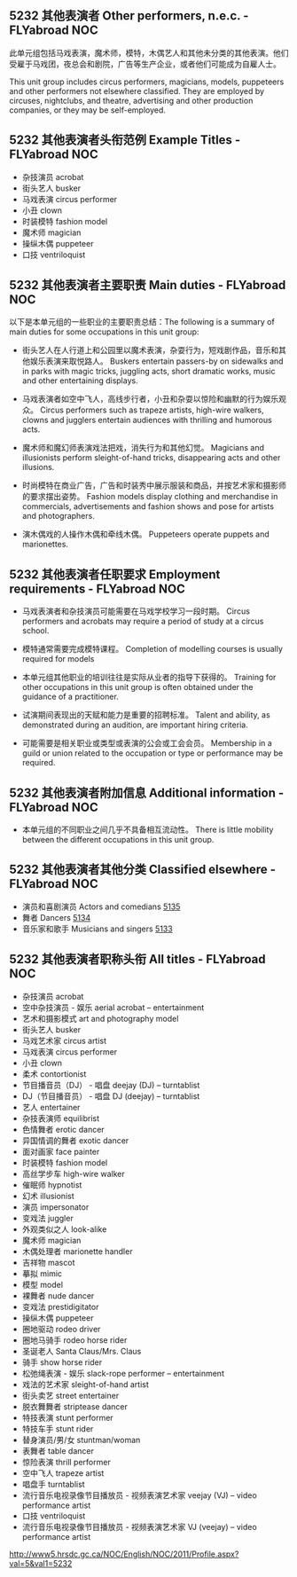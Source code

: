 ## 5232 其他表演者 Other performers, n.e.c. - FLYabroad NOC此单元组包括马戏表演，魔术师，模特，木偶艺人和其他未分类的其他表演。他们受雇于马戏团，夜总会和剧院，广告等生产企业，或者他们可能成为自雇人士。This unit group includes circus performers, magicians, models, puppeteers and other performers not elsewhere classified. They are employed by circuses, nightclubs, and theatre, advertising and other production companies, or they may be self-employed.## 5232 其他表演者头衔范例 Example Titles - FLYabroad NOC* 杂技演员 acrobat * 街头艺人 busker * 马戏表演 circus performer * 小丑 clown * 时装模特 fashion model * 魔术师 magician * 操纵木偶 puppeteer * 口技 ventriloquist ## 5232 其他表演者主要职责 Main duties - FLYabroad NOC以下是本单元组的一些职业的主要职责总结：The following is a summary of main duties for some occupations in this unit group:* 街头艺人在人行道上和公园里以魔术表演，杂耍行为，短戏剧作品，音乐和其他娱乐表演来取悦路人。Buskers entertain passers-by on sidewalks and in parks with magic tricks, juggling acts, short dramatic works, music and other entertaining displays.* 马戏表演者如空中飞人，高线步行者，小丑和杂耍以惊险和幽默的行为娱乐观众。Circus performers such as trapeze artists, high-wire walkers, clowns and jugglers entertain audiences with thrilling and humorous acts.* 魔术师和魔幻师表演戏法把戏，消失行为和其他幻觉。Magicians and illusionists perform sleight-of-hand tricks, disappearing acts and other illusions.* 时尚模特在商业广告，广告和时装秀中展示服装和商品，并按艺术家和摄影师的要求摆出姿势。Fashion models display clothing and merchandise in commercials, advertisements and fashion shows and pose for artists and photographers.* 演木偶戏的人操作木偶和牵线木偶。Puppeteers operate puppets and marionettes.## 5232 其他表演者任职要求 Employment requirements - FLYabroad NOC* 马戏表演者和杂技演员可能需要在马戏学校学习一段时期。Circus performers and acrobats may require a period of study at a circus school.* 模特通常需要完成模特课程。Completion of modelling courses is usually required for models* 本单元组其他职业的培训往往是实际从业者的指导下获得的。Training for other occupations in this unit group is often obtained under the guidance of a practitioner.* 试演期间表现出的天赋和能力是重要的招聘标准。Talent and ability, as demonstrated during an audition, are important hiring criteria.* 可能需要是相关职业或类型或表演的公会或工会会员。Membership in a guild or union related to the occupation or type or performance may be required.## 5232 其他表演者附加信息 Additional information - FLYabroad NOC* 本单元组的不同职业之间几乎不具备相互流动性。There is little mobility between the different occupations in this unit group.## 5232 其他表演者其他分类 Classified elsewhere - FLYabroad NOC* 演员和喜剧演员 Actors and comedians [5135](5135)* 舞者 Dancers [5134](5134)* 音乐家和歌手 Musicians and singers [5133](5133)## 5232 其他表演者职称头衔 All titles - FLYabroad NOC* 杂技演员 acrobat* 空中杂技演员 - 娱乐 aerial acrobat – entertainment* 艺术和摄影模式 art and photography model* 街头艺人 busker* 马戏艺术家 circus artist* 马戏表演 circus performer* 小丑 clown* 柔术 contortionist* 节目播音员（DJ） - 唱盘 deejay (DJ) – turntablist* DJ（节目播音员） - 唱盘 DJ (deejay) – turntablist* 艺人 entertainer* 杂技表演师 equilibrist* 色情舞者 erotic dancer* 异国情调的舞者 exotic dancer* 面对画家 face painter* 时装模特 fashion model* 高丝学步车 high-wire walker* 催眠师 hypnotist* 幻术 illusionist* 演员 impersonator* 变戏法 juggler* 外观类似之人 look-alike* 魔术师 magician* 木偶处理者 marionette handler* 吉祥物 mascot* 摹拟 mimic* 模型 model* 裸舞者 nude dancer* 变戏法 prestidigitator* 操纵木偶 puppeteer* 圈地驱动 rodeo driver* 圈地马骑手 rodeo horse rider* 圣诞老人 Santa Claus/Mrs. Claus* 骑手 show horse rider* 松弛绳表演 - 娱乐 slack-rope performer – entertainment* 戏法的艺术家 sleight-of-hand artist* 街头卖艺 street entertainer* 脱衣舞舞者 striptease dancer* 特技表演 stunt performer* 特技车手 stunt rider* 替身演员/男/女 stuntman/woman* 表舞者 table dancer* 惊险表演 thrill performer* 空中飞人 trapeze artist* 唱盘手 turntablist* 流行音乐电视录像节目播放员 - 视频表演艺术家 veejay (VJ) – video performance artist* 口技 ventriloquist* 流行音乐电视录像节目播放员 - 视频表演艺术家 VJ (veejay) – video performance artisthttp://www5.hrsdc.gc.ca/NOC/English/NOC/2011/Profile.aspx?val=5&val1=5232